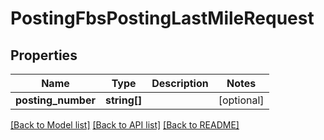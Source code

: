 # PostingFbsPostingLastMileRequest

## Properties
Name | Type | Description | Notes
------------ | ------------- | ------------- | -------------
**posting_number** | **string[]** |  | [optional] 

[[Back to Model list]](../README.md#documentation-for-models) [[Back to API list]](../README.md#documentation-for-api-endpoints) [[Back to README]](../README.md)


